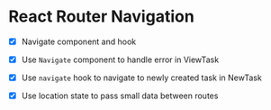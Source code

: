 # React Router Navigation

- [x] Navigate component and hook

- [x] Use `Navigate` component to handle error in ViewTask

- [x] Use `navigate` hook to navigate to newly created task in NewTask

- [x] Use location state to pass small data between routes

